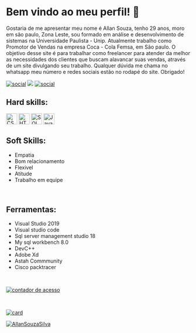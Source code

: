 # Bem vindo ao meu perfil!  👋
Gostaria de me apresentar meu nome é Allan Souza, tenho 29 anos, moro em são paulo, Zona Leste, sou formado em análise e desenvolvimento de sistemas na Universidade Paulista - Unip. Atualmente trabalho como Promotor de Vendas na empresa Coca - Cola Femsa, em São paulo. O objetivo desse site é para trabalhar como freelancer para atender da melhor as necessidades dos clientes que buscam alavancar suas vendas, através de um site divulgando seu trabalho. Qualquer dúvida me chama no whatsapp meu número e redes sociais estão no rodapé do site. Obrigado!
<p>

[![social](https://img.shields.io/badge/Linkedin--blue?style=for-the-badge&logo=linkedin&logoColor=blue)](https://www.linkedin.com/in/allan-souza-silva-794164146/)
<img src="https://img.shields.io/badge/GitHub-100000?style=for-the-badge&logo=github&logoColor=white" />
[![social](https://img.shields.io/badge/Site--red?style=for-the-badge)](https://allan-website-git-main-allansouzasilva.vercel.app/)
</p>

## Hard skills:
<p>

<img src="https://seeklogo.com/images/C/css3-logo-8724075274-seeklogo.com.png" alt="CSS3" height="30"/>
<img src="https://logodownload.org/wp-content/uploads/2016/10/html5-logo-1.png" alt="HTML5" height="30"/>
<img src="https://altyra.com/wp-content/uploads/2018/11/microsoft-sql-server-logo-png.png" alt="SQL Server" height="30"/>
<img src="https://upload.wikimedia.org/wikipedia/commons/thumb/9/99/Unofficial_JavaScript_logo_2.svg/480px-Unofficial_JavaScript_logo_2.svg.png" alt="JavaScript" height="30"/>
</p>

## Soft Skills: 
 - Empatia 
 - Bom relacionamento 
 - Flexivel 
 - Atitude 
 - Trabalho em equipe
<br>

## Ferramentas:
 - Visual Studio 2019 
 - Visual studio code 
 - Sql server management studio 18
 - My sql workbench 8.0 
 - DevC++ 
 - Adobe Xd 
 - Astah Commmunity
 - Cisco packtracer
  <br>
  <p align=center>

  <a href='https://contador.s12.com.br'><img src='https://contador.s12.com.br/img-Y5B60A7CCZBb52b9-26.gif' border='0' alt='contador de acesso'></a></p>
  <br>
 
[![card](https://github-readme-stats.vercel.app/api?username=AllanSouzaSilva&theme=synthwave)](https://github.com/AllanSouzaSilva/)

[![AllanSouzaSilva](https://github-readme-stats.vercel.app/api/top-langs/?username=AllanSouzaSilva&hide=html&layout=compact&theme=synthwave)](https://github.com/AllanSouzaSilva/) 
